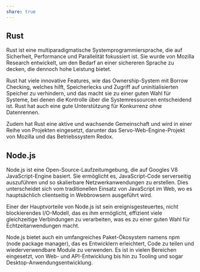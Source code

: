 ```yaml
---
share: true
---
```


## Rust

Rust ist eine multiparadigmatische Systemprogrammiersprache, die auf Sicherheit, Performance und Parallelität fokussiert ist. Sie wurde von Mozilla Research entwickelt, um den Bedarf an einer sichereren Sprache zu decken, die dennoch hohe Leistung bietet. 

Rust hat viele innovative Features, wie das Ownership-System mit Borrow Checking, welches hilft, Speicherlecks und Zugriff auf uninitialisierten Speicher zu verhindern, und das macht sie zu einer guten Wahl für Systeme, bei denen die Kontrolle über die Systemressourcen entscheidend ist. Rust hat auch eine gute Unterstützung für Konkurrenz ohne Datenrennen.

Zudem hat Rust eine aktive und wachsende Gemeinschaft und wird in einer Reihe von Projekten eingesetzt, darunter das Servo-Web-Engine-Projekt von Mozilla und das Betriebssystem Redox.

## Node.js

Node.js ist eine Open-Source-Laufzeitumgebung, die auf Googles V8 JavaScript-Engine basiert. Sie ermöglicht es, JavaScript-Code serverseitig auszuführen und so skalierbare Netzwerkanwendungen zu erstellen. Dies unterscheidet sich vom traditionellen Einsatz von JavaScript im Web, wo es hauptsächlich clientseitig in Webbrowsern ausgeführt wird.

Einer der Hauptvorteile von Node.js ist sein ereignisgesteuertes, nicht blockierendes I/O-Modell, das es ihm ermöglicht, effizient viele gleichzeitige Verbindungen zu verarbeiten, was es zu einer guten Wahl für Echtzeitanwendungen macht.

Node.js bietet auch ein umfangreiches Paket-Ökosystem namens npm (node package manager), das es Entwicklern erleichtert, Code zu teilen und wiederverwendbare Module zu verwenden. Es ist in vielen Bereichen eingesetzt, von Web- und API-Entwicklung bis hin zu Tooling und sogar Desktop-Anwendungsentwicklung.